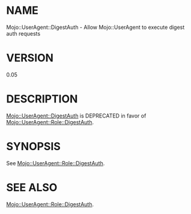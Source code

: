 # NAME

Mojo::UserAgent::DigestAuth - Allow Mojo::UserAgent to execute digest auth requests

# VERSION

0.05

# DESCRIPTION

[Mojo::UserAgent::DigestAuth](https://metacpan.org/pod/Mojo%3A%3AUserAgent%3A%3ADigestAuth) is DEPRECATED in favor of [Mojo::UserAgent::Role::DigestAuth](https://metacpan.org/pod/Mojo%3A%3AUserAgent%3A%3ARole%3A%3ADigestAuth).

# SYNOPSIS

See [Mojo::UserAgent::Role::DigestAuth](https://metacpan.org/pod/Mojo%3A%3AUserAgent%3A%3ARole%3A%3ADigestAuth).

# SEE ALSO

[Mojo::UserAgent::Role::DigestAuth](https://metacpan.org/pod/Mojo%3A%3AUserAgent%3A%3ARole%3A%3ADigestAuth).
